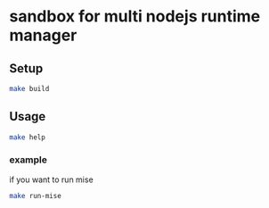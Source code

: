 # sandbox for multi nodejs runtime manager

## Setup

```bash
make build
```

## Usage

```bash
make help
```

### example

if you want to run mise

```bash
make run-mise
```
